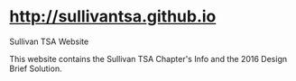 # http://sullivantsa.github.io

Sullivan TSA Website

This website contains the Sullivan TSA Chapter's Info and the 2016 Design Brief Solution.
